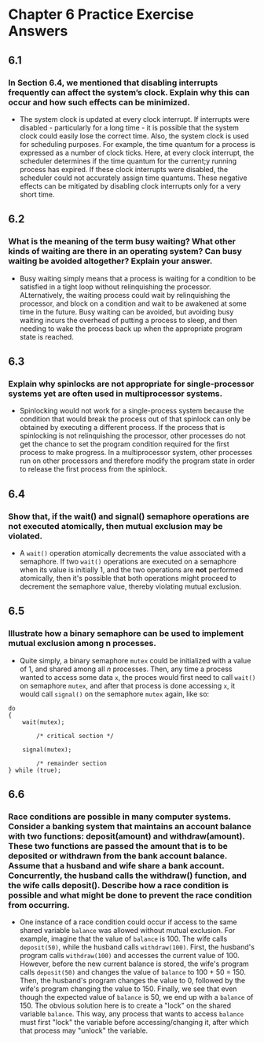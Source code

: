 # Chapter 6 Practice Exercise Answers

## 6.1
### In Section 6.4, we mentioned that disabling interrupts frequently can affect the system’s clock. Explain why this can occur and how such effects can be minimized. 
- The system clock is updated at every clock interrupt. If interrupts were disabled - particularly for a long time - it is possible that the system clock could easily lose the correct time.
Also, the system clock is used for scheduling purposes. For example, the time quantum for a process is expressed as a number of clock ticks. Here, at every clock interrupt, the scheduler determines if the time quantum for the current;y running process has expired. If these clock interrupts were disabled, the scheduler could not accurately assign time quantums. These negative effects can be mitigated by disabling clock interrupts only for a very short time. 

## 6.2 
### What is the meaning of the term busy waiting? What other kinds of waiting are there in an operating system? Can busy waiting be avoided altogether? Explain your answer. 
- Busy waiting simply means that a process is waiting for a condition to be satisfied in a tight loop without relinquishing the processor. ALternatively, the waiting process could wait by relinquishing the processor, and block on a condition and wait to be awakened at some time in the future. Busy waiting can be avoided, but avoiding busy waiting incurs the overhead of putting a process to sleep, and then needing to wake the process back up when the appropriate program state is reached.

## 6.3
### Explain why spinlocks are not appropriate for single-processor systems yet are often used in multiprocessor systems. 
- Spinlocking would not work for a single-process system because the condition that would break the process out of that spinlock can only be obtained by executing a different process. If the process that is spinlocking is not relinquishing the processor, other processes do not get the chance to set the program condition required for the first process to make progress. In a multiprocessor system, other processes run on other processors and therefore modify the program state in order to release the first process from the spinlock.

## 6.4
### Show that, if the wait() and signal() semaphore operations are not executed atomically, then mutual exclusion may be violated. 
- A ```wait()``` operation atomically decrements the value associated with a semaphore. If two ```wait()``` operations are executed on a semaphore when its value is initially 1, and the two operations are **not** performed atomically, then it's possible that both operations might proceed to decrement the semaphore value, thereby violating mutual exclusion.

## 6.5
### Illustrate how a binary semaphore can be used to implement mutual exclusion among n processes.
- Quite simply, a binary semaphore ```mutex``` could be initialized with a value of 1, and shared among all *n* processes. Then, any time a process wanted to access some data ```x```, the proces would first need to call ```wait()``` on semaphore ```mutex```, and after that process is done accessing ```x```, it would call ```signal()``` on the semaphore ```mutex``` again, like so:
```
do 
{
    wait(mutex);

        /* critical section */

    signal(mutex);

        /* remainder section
} while (true);
```

## 6.6
### Race conditions are possible in many computer systems. Consider a banking system that maintains an account balance with two functions: deposit(amount) and withdraw(amount). These two functions are  passed the amount that is to be deposited or withdrawn from the bank account balance. Assume that a husband and wife share a bank account. Concurrently, the husband calls the withdraw() function, and the wife calls deposit(). Describe how a race condition is possible and what might be done to prevent the race condition from occurring. 
- One instance of a race condition could occur if access to the same shared variable ```balance``` was allowed without mutual exclusion. For example, imagine that the value of ```balance``` is 100. The wife calls ```deposit(50)```, while the husband calls ```withdraw(100)```. First, the husband's program calls ```withdraw(100)``` and accesses the current value of 100. However, before the new current balance is stored, the wife's program calls ```deposit(50)``` and changes the value of ```balance``` to 100 + 50 = 150. Then, the husband's program changes the value to 0, followed by the wife's program changing the value to 150. Finally, we see that even though the expected value of ```balance``` is 50, we end up with a ```balance``` of 150. The obvious solution here is to create a "lock" on the shared variable ```balance```. This way, any process that wants to access ```balance``` must first "lock" the variable before accessing/changing it, after which that process may "unlock" the variable.




